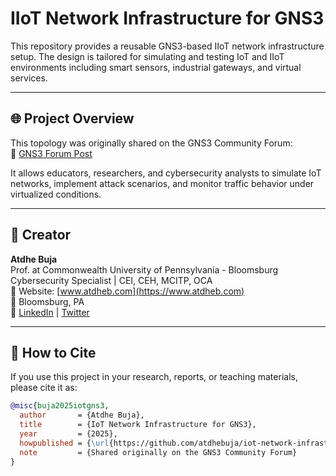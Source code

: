 # IIoT Network Infrastructure for GNS3

This repository provides a reusable GNS3-based IIoT network infrastructure setup. The design is tailored for simulating and testing IoT and IIoT environments including smart sensors, industrial gateways, and virtual services.

---

## 🌐 Project Overview

This topology was originally shared on the GNS3 Community Forum:  
🔗 [GNS3 Forum Post](https://www.gns3.com/ask-iot-network-infrastructure4gns3)

It allows educators, researchers, and cybersecurity analysts to simulate IoT networks, implement attack scenarios, and monitor traffic behavior under virtualized conditions.

---

## 👤 Creator

**Atdhe Buja**  
Prof. at Commonwealth University of Pennsylvania - Bloomsburg  
Cybersecurity Specialist | CEI, CEH, MCITP, OCA  
🔗 Website: [www.atdheb.com](https://www.atdheb.com)  
📍 Bloomsburg, PA  
📧 [LinkedIn](https://www.linkedin.com/in/atdhebuja) | [Twitter](https://twitter.com/atdhebuja)  

---

## 📝 How to Cite

If you use this project in your research, reports, or teaching materials, please cite it as:

```bibtex
@misc{buja2025iotgns3,
  author       = {Atdhe Buja},
  title        = {IoT Network Infrastructure for GNS3},
  year         = {2025},
  howpublished = {\url{https://github.com/atdhebuja/iot-network-infrastructure-gns3}},
  note         = {Shared originally on the GNS3 Community Forum}
}
